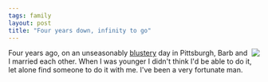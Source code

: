 ```yaml
---
tags: family
layout: post
title: "Four years down, infinity to go"
---
```




<a href="http://www.cwinters.com/images/blog/wedding_wallet.jpg"><img src="http://www.cwinters.com/images/blog/wedding_wallet_small.jpg" align="right" border="0"></a>
Four years ago, on an unseasonably <a href="http://www.cwinters.com/lf/galleries/wedding_trudy_ceremony/display/wedding-tsc-barb-cw-exit-08.jpg">blustery</a> day in Pittsburgh, Barb and I married each other. When I was younger I didn't think I'd be able to do it, let alone find someone to do it with me. I've been a very fortunate man.


